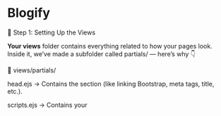 # Blogify
🎨 Step 1: Setting Up the Views

**Your views** folder contains everything related to how your pages look.
Inside it, we’ve made a subfolder called partials/ — here’s why 👇

📁 views/partials/

head.ejs → Contains the <head> section (like linking Bootstrap, meta tags, title, etc.).

scripts.ejs → Contains your <script> tags (Bootstrap JS, custom scripts).

nav.ejs → Your reusable navbar component (copied/modified from Bootstrap).

🧠 Reason:
These files are common across all pages. Instead of repeating them everywhere, we include them once using the EJS include function — keeping our code clean and modular.

🏠 home.ejs

Your main homepage file.
To use the partials here, you’ll include them like this:

<%- include('./partials/head') %>   <!-- Inside the <head> -->
...
<body>
  <%- include('./partials/nav') %>  <!-- Navbar inside body -->
  ...
  <%- include('./partials/scripts') %> <!-- Scripts before closing body -->
</body>


✨ This way, every page automatically gets the same consistent layout.

👤 models/user.js — Structuring User Data

The model defines how your user’s data will look and behave in MongoDB.

🧩 Example Schema
role: {
  type: String,
}


You can add fields like name, email, password, role, etc.
Each user document in MongoDB follows this blueprint.

🛡️ Password Hashing Middleware

We use a Mongoose pre-save hook to hash passwords before saving users to the database — ensuring their data stays safe.

Let’s break it down 👇

1️⃣ userSchema.pre('save', function(next) {...})

This is a Mongoose middleware.

It runs right before a user is saved in the database.

It allows you to modify the user data (e.g., hash passwords).

2️⃣ const user = this;

Refers to the current user document that’s about to be saved.
Example:

const newUser = new User({ name: "Shiwangi", password: "1234" });
await newUser.save(); // 'this' refers to newUser

3️⃣ if (!user.isModified("password")) return;

Checks whether the password has been changed.

Prevents re-hashing if only other fields (like name/email) are updated.

4️⃣ const salt = randomBytes(16).toString('hex');

Creates a unique random salt for each user.

Even if two users have the same password, their hashes will differ.

5️⃣ Hashing the password:
const hashedPassword = createHmac('sha256', salt)
  .update(user.password)
  .digest("hex");


Uses SHA-256 algorithm.

“Scrambles” the password into an irreversible string.

6️⃣ Save salt and hash:
this.salt = salt;
this.password = hashedPassword;

7️⃣ next();

Tells Mongoose the hashing process is complete — proceed to save.

💡 In short:

Before saving a user, this middleware securely hashes their password (using a random salt) so no plain-text passwords are ever stored.

🚦 routes/user.js — Defining Routes

This file controls where your app takes the user when they visit certain URLs.

🧭 Basic Routes
Route	Method	Description
/signup	.get()	Displays the signup page (signup.ejs)
/signup	.post()	Handles form submission — saves the new user
/signin	.get()	Displays the signin page (signin.ejs)
/signin	.post()	Verifies user credentials

🗺️ Think of it as your map — when users visit a certain path, the route decides what page or logic runs next.